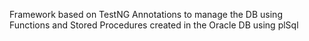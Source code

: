 Framework based on TestNG Annotations to manage the DB using Functions and Stored Procedures created in the Oracle DB using plSql
